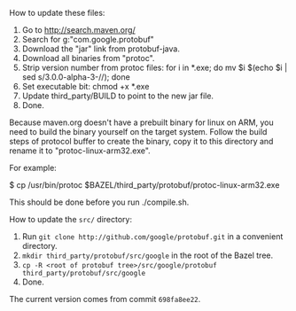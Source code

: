 How to update these files:

1. Go to http://search.maven.org/
2. Search for g:"com.google.protobuf"
3. Download the "jar" link from protobuf-java.
4. Download all binaries from "protoc".
5. Strip version number from protoc files: for i in *.exe; do mv $i $(echo $i | sed s/3.0.0-alpha-3-//); done
6. Set executable bit: chmod +x *.exe
7. Update third_party/BUILD to point to the new jar file.
8. Done.

Because maven.org doesn't have a prebuilt binary for linux on ARM, you need to build the binary
yourself on the target system. Follow the build steps of protocol buffer to create the binary,
copy it to this directory and rename it to "protoc-linux-arm32.exe".

For example:

$ cp /usr/bin/protoc $BAZEL/third_party/protobuf/protoc-linux-arm32.exe

This should be done before you run ./compile.sh.

How to update the `src/` directory:
1. Run `git clone http://github.com/google/protobuf.git` in a convenient directory.
2. `mkdir third_party/protobuf/src/google` in the root of the Bazel tree.
3. `cp -R <root of protobuf tree>/src/google/protobuf third_party/protobuf/src/google`
4. Done.

The current version comes from commit `698fa8ee22`.
